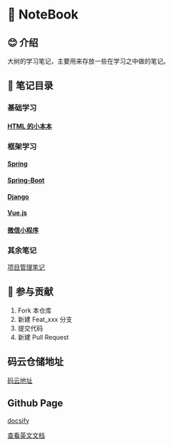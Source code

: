 # 📕 NoteBook

## 😊 介绍

大树的学习笔记，主要用来存放一些在学习之中做的笔记。

## 📝 笔记目录

### 基础学习

#### [HTML 的小本本](HTML/)

### 框架学习

#### [Spring](Spring/)

#### [Spring-Boot](Spring-Boot/)

#### [Django](Django/)

#### [Vue.js](Vue.js/)

#### [微信小程序](WechatMP/)

### 其余笔记

[项目管理笔记](PMP项目管理笔记/)

## 👏 参与贡献

1. Fork 本仓库
2. 新建 Feat_xxx 分支
3. 提交代码
4. 新建 Pull Request

## 码云仓储地址

[码云地址](https://gitee.com/BEATREEHERO/NoteBook)

## Github Page

[docsify](https://docsify.js.org/#/)

[查看英文文档](README.en.md)
